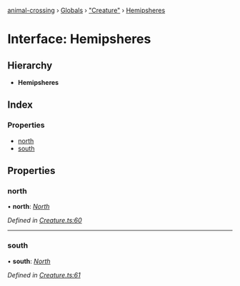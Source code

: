 [animal-crossing](../README.md) › [Globals](../globals.md) › ["Creature"](../modules/_creature_.md) › [Hemipsheres](_creature_.hemipsheres.md)

# Interface: Hemipsheres

## Hierarchy

* **Hemipsheres**

## Index

### Properties

* [north](_creature_.hemipsheres.md#north)
* [south](_creature_.hemipsheres.md#south)

## Properties

###  north

• **north**: *[North](_creature_.north.md)*

*Defined in [Creature.ts:60](https://github.com/Norviah/animal-crossing/blob/8493ef6/module/types/Creature.ts#L60)*

___

###  south

• **south**: *[North](_creature_.north.md)*

*Defined in [Creature.ts:61](https://github.com/Norviah/animal-crossing/blob/8493ef6/module/types/Creature.ts#L61)*
